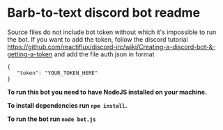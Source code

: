 # Barb-to-text discord bot readme

Source files do not include bot token without which it's impossible to run the bot. If you want to add the token, follow the discord tutorial https://github.com/reactiflux/discord-irc/wiki/Creating-a-discord-bot-&-getting-a-token and add the file auth.json in format 

```
{
   "token": "YOUR_TOKEN_HERE" 
}
```

**To run this bot you need to have NodeJS installed on your machine.**

**To install dependencies run `npm install`.**

**To run the bot run `node bot.js`**
